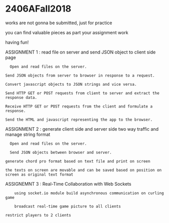 # 2406AFall2018

works are not gonna be submitted, just for practice

you can find valuable pieces as part your assignment work

having fun!


ASSIGNMENT 1 :  read file on server and send JSON object to client side page

      Open and read files on the server.
        
	Send JSON objects from server to browser in response to a request.
        
	Convert javascript objects to JSON strings and vice versa. 
        
	Send HTTP GET or POST requests from client to server and extract the response data.
        
	Receive HTTP GET or POST requests from the client and formulate a response. 
        
	Send the HTML and javascript representing the app to the browser.

ASSIGNMENT 2 :  generate client side and server side two way traffic and manage string format

      Open and read files on the server.
       
      Send JSON objects between browser and server.
        
	generate chord pro format based on text file and print on screen
        
	the texts on screen are movable and can be saved based on position on screen as original text format

ASSIGNEMNT 3 :  Real-Time Collaboration with Web Sockets

        using socket.io module build asynchronous communication on curling game
	
        broadcast real-time game picture to all clients
        
	restrict players to 2 clients
